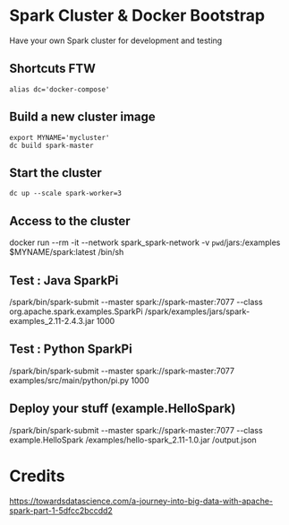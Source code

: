 # Spark Cluster & Docker Bootstrap

Have your own Spark cluster for development and testing

## Shortcuts FTW

```[bash]
alias dc='docker-compose'
```

## Build a new cluster image

```[bash]
export MYNAME='mycluster'
dc build spark-master
```

##  Start the cluster 

```[bash]
dc up --scale spark-worker=3
```

## Access to the cluster

docker run --rm -it --network spark_spark-network -v  `pwd`/jars:/examples $MYNAME/spark:latest /bin/sh

## Test : Java SparkPi

/spark/bin/spark-submit --master spark://spark-master:7077 --class  org.apache.spark.examples.SparkPi  /spark/examples/jars/spark-examples_2.11-2.4.3.jar 1000

## Test : Python SparkPi

/spark/bin/spark-submit --master spark://spark-master:7077 examples/src/main/python/pi.py 1000

## Deploy your stuff (example.HelloSpark)

/spark/bin/spark-submit --master spark://spark-master:7077 --class example.HelloSpark /examples/hello-spark_2.11-1.0.jar /output.json

# Credits

https://towardsdatascience.com/a-journey-into-big-data-with-apache-spark-part-1-5dfcc2bccdd2


